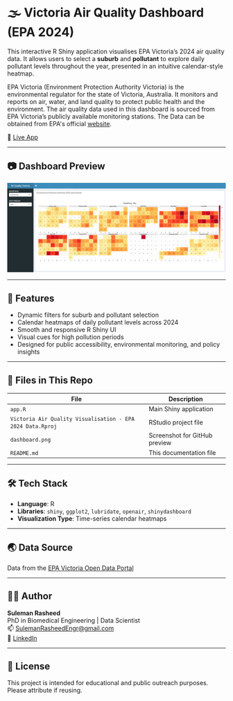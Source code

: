 # 🌫️ Victoria Air Quality Dashboard (EPA 2024)

This interactive R Shiny application visualises EPA Victoria’s 2024 air quality data. It allows users to select a **suburb** and **pollutant** to explore daily pollutant levels throughout the year, presented in an intuitive calendar-style heatmap. 

EPA Victoria (Environment Protection Authority Victoria) is the environmental regulator for the state of Victoria, Australia. It monitors and reports on air, water, and land quality to protect public health and the environment. The air quality data used in this dashboard is sourced from EPA Victoria’s publicly available monitoring stations. The Data can be obtained from EPA's official [website](https://discover.data.vic.gov.au/dataset/epa-air-watch-all-sites-air-quality-hourly-averages-yearly).


🔗 [Live App](https://sulemanrasheed.shinyapps.io/Victoria_Air_Quality_EPA_2024_Data/)

---

## 📷 Dashboard Preview

![Dashboard Screenshot](dashboard.png)

---

## 🧭 Features
- Dynamic filters for suburb and pollutant selection
- Calendar heatmaps of daily pollutant levels across 2024
- Smooth and responsive R Shiny UI
- Visual cues for high pollution periods
- Designed for public accessibility, environmental monitoring, and policy insights

---

## 📁 Files in This Repo

| File | Description |
|------|-------------|
| `app.R` | Main Shiny application |
| `Victoria Air Quality Visualisation - EPA 2024 Data.Rproj` | RStudio project file |
| `dashboard.png` | Screenshot for GitHub preview |
| `README.md` | This documentation file |

---

## 🛠️ Tech Stack

- **Language**: R  
- **Libraries**: `shiny`, `ggplot2`, `lubridate`, `openair`, `shinydashboard`  
- **Visualization Type**: Time-series calendar heatmaps

---

## 🌏 Data Source

Data from the [EPA Victoria Open Data Portal](https://www.epa.vic.gov.au/for-community/environmental-information/air-quality)

---

## 🧑‍💻 Author

**Suleman Rasheed**  
PhD in Biomedical Engineering | Data Scientist  
📫 [SulemanRasheedEngr@gmail.com](mailto:SulemanRasheedEngr@gmail.com)  
🔗 [LinkedIn](https://www.linkedin.com/in/suleman-rasheed)

---

## 📄 License

This project is intended for educational and public outreach purposes. Please attribute if reusing.
